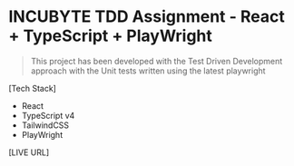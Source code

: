 # INCUBYTE TDD Assignment - React + TypeScript + PlayWright

> This project has been developed with the Test Driven Development approach with the Unit tests written using the latest playwright

[Tech Stack]
- React
- TypeScript v4
- TailwindCSS
- PlayWright

[LIVE URL] 
